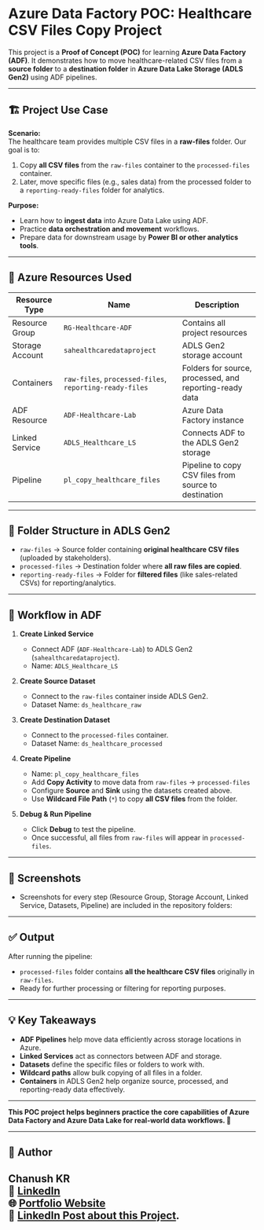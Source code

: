 # Azure Data Factory POC: Healthcare CSV Files Copy Project

This project is a **Proof of Concept (POC)** for learning **Azure Data Factory (ADF)**. It demonstrates how to move healthcare-related CSV files from a **source folder** to a **destination folder** in **Azure Data Lake Storage (ADLS Gen2)** using ADF pipelines.

---

## 🏗️ Project Use Case

**Scenario:**  
The healthcare team provides multiple CSV files in a **raw-files** folder. Our goal is to:

1. Copy **all CSV files** from the `raw-files` container to the `processed-files` container.  
2. Later, move specific files (e.g., sales data) from the processed folder to a `reporting-ready-files` folder for analytics.  

**Purpose:**  
- Learn how to **ingest data** into Azure Data Lake using ADF.  
- Practice **data orchestration and movement** workflows.  
- Prepare data for downstream usage by **Power BI or other analytics tools**.

---

## 📂 Azure Resources Used

| Resource Type        | Name                                    | Description |
|---------------------|-----------------------------------------|-------------|
| Resource Group       | `RG-Healthcare-ADF`                     | Contains all project resources |
| Storage Account      | `sahealthcaredataproject`               | ADLS Gen2 storage account |
| Containers           | `raw-files`, `processed-files`, `reporting-ready-files` | Folders for source, processed, and reporting-ready data |
| ADF Resource         | `ADF-Healthcare-Lab`                     | Azure Data Factory instance |
| Linked Service       | `ADLS_Healthcare_LS`                     | Connects ADF to the ADLS Gen2 storage |
| Pipeline             | `pl_copy_healthcare_files`               | Pipeline to copy CSV files from source to destination |

---

## 📁 Folder Structure in ADLS Gen2

- `raw-files` → Source folder containing **original healthcare CSV files** (uploaded by stakeholders).  
- `processed-files` → Destination folder where **all raw files are copied**.  
- `reporting-ready-files` → Folder for **filtered files** (like sales-related CSVs) for reporting/analytics.

---

## 🔧 Workflow in ADF

1. **Create Linked Service**  
   - Connect ADF (`ADF-Healthcare-Lab`) to ADLS Gen2 (`sahealthcaredataproject`).  
   - Name: `ADLS_Healthcare_LS`  

2. **Create Source Dataset**  
   - Connect to the `raw-files` container inside ADLS Gen2.  
   - Dataset Name: `ds_healthcare_raw`  

3. **Create Destination Dataset**  
   - Connect to the `processed-files` container.  
   - Dataset Name: `ds_healthcare_processed`  

4. **Create Pipeline**  
   - Name: `pl_copy_healthcare_files`  
   - Add **Copy Activity** to move data from `raw-files` → `processed-files`  
   - Configure **Source** and **Sink** using the datasets created above.  
   - Use **Wildcard File Path** (`*`) to copy **all CSV files** from the folder.

5. **Debug & Run Pipeline**  
   - Click **Debug** to test the pipeline.  
   - Once successful, all files from `raw-files` will appear in `processed-files`.

---

## 📸 Screenshots

- Screenshots for every step (Resource Group, Storage Account, Linked Service, Datasets, Pipeline) are included in the repository folders:  

---

## ✅ Output

After running the pipeline:

- `processed-files` folder contains **all the healthcare CSV files** originally in `raw-files`.  
- Ready for further processing or filtering for reporting purposes.  

---

## 💡 Key Takeaways

- **ADF Pipelines** help move data efficiently across storage locations in Azure.  
- **Linked Services** act as connectors between ADF and storage.  
- **Datasets** define the specific files or folders to work with.  
- **Wildcard paths** allow bulk copying of all files in a folder.  
- **Containers** in ADLS Gen2 help organize source, processed, and reporting-ready data effectively.

---

**This POC project helps beginners practice the core capabilities of Azure Data Factory and Azure Data Lake for real-world data workflows. 🚀**

---

## 📌 Author
**Chanush KR**  
🔗 [LinkedIn](https://www.linkedin.com/in/chanush-kr)  
🌐 [Portfolio Website](https://sites.google.com/view/chanushkr/home)  
📌 [LinkedIn Post about this Project](https://www.linkedin.com/posts/chanush-kr_azuredatafactory-dataengineering-azuredatalake-activity-7378763608350179328-RKsp?utm_source=share&utm_medium=member_desktop&rcm=ACoAAD0Tw64BmW6pg1qf8-1ow9qOM-2tCEyFJRw).
---
